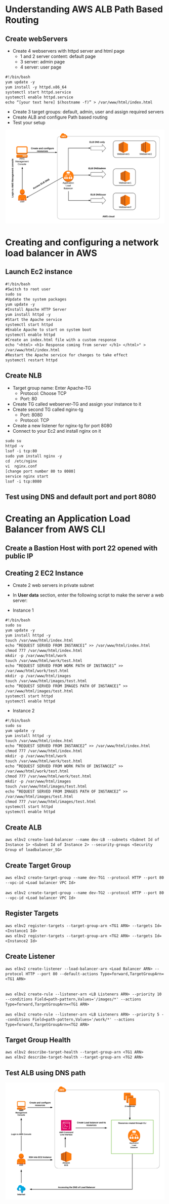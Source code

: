 # Understanding AWS ALB Path Based Routing

## Create webServers

* Create 4 webservers with httpd server and html page
    * 1 and 2 server content: default page
    * 3 server: admin page
    * 4 server: user page

```
#!/bin/bash
yum update -y
yum install -y httpd.x86_64
systemctl start httpd.service
systemctl enable httpd.service
echo “[your text here] $(hostname -f)” > /var/www/html/index.html
```

* Create 3 target groups: default, admin, user and assign required servers
* Create ALB and configure Path based routing
* Test your setup

![img.png](assets/alb-path.png)

# Creating and configuring a network load balancer in AWS

## Launch Ec2 instance

```
#!/bin/bash
#Switch to root user
sudo su
#Update the system packages
yum update -y
#Install Apache HTTP Server
yum install httpd -y
#Start the Apache service
systemctl start httpd
#Enable Apache to start on system boot
systemctl enable httpd
#Create an index.html file with a custom response
echo "<html> <h1> Response coming from server </h1> </html>" > /var/www/html/index.html
#Restart the Apache service for changes to take effect
systemctl restart httpd
```

## Create NLB

* Target group name: Enter Apache-TG
    * Protocol: Choose TCP
    * Port: 80
* Create TG called webserver-TG and assign your instance to it
* Create second TG called nginx-tg
    * Port: 8080
    * Protocol: TCP
* Create a new listener for nginx-tg for port 8080
* Connect to your Ec2 and install nginx on it

```
sudo su
httpd -v
lsof -i tcp:80
sudo yum install nginx -y
cd  /etc/nginx
vi  nginx.conf
[change port number 80 to 8080] 
service nginx start
lsof -i tcp:8080
```

## Test using DNS and default port and port 8080

# Creating an Application Load Balancer from AWS CLI

## Create a Bastion Host with port 22 opened with public IP

## Creating 2 EC2 Instance

* Create 2 web servers in private subnet

* In **User data** section, enter the following script to make the server a web server:

* Instance 1

```
#!/bin/bash 
sudo su
yum update -y
yum install httpd -y
touch /var/www/html/index.html      
echo “REQUEST SERVED FROM INSTANCE1” >> /var/www/html/index.html
chmod 777 /var/www/html/index.html
mkdir -p /var/www/html/work
touch /var/www/html/work/test.html
echo “REQUEST SERVED FROM WORK PATH OF INSTANCE1” >> /var/www/html/work/test.html
mkdir -p /var/www/html/images
touch /var/www/html/images/test.html
echo “REQUEST SERVED FROM IMAGES PATH OF INSTANCE1” >> /var/www/html/images/test.html
systemctl start httpd
systemctl enable httpd
```

* Instance 2

```
#!/bin/bash 
sudo su
yum update -y
yum install httpd -y
touch /var/www/html/index.html
echo “REQUEST SERVED FROM INSTANCE2” >> /var/www/html/index.html
chmod 777 /var/www/html/index.html
mkdir -p /var/www/html/work
touch /var/www/html/work/test.html
echo “REQUEST SERVED FROM WORK PATH OF INSTANCE2” >> /var/www/html/work/test.html
chmod 777 /var/www/html/work/test.html
mkdir -p /var/www/html/images
touch /var/www/html/images/test.html
echo “REQUEST SERVED FROM IMAGES PATH OF INSTANCE2” >> /var/www/html/images/test.html
chmod 777 /var/www/html/images/test.html
systemctl start httpd
systemctl enable httpd
```

## Create ALB

```
aws elbv2 create-load-balancer --name dev-LB --subnets <Subnet Id of Instance 1> <Subnet Id of Instance 2> --security-groups <Security Group of loadbalancer_SG>
```

## Create Target Group

```
aws elbv2 create-target-group --name dev-TG1 --protocol HTTP --port 80 --vpc-id <Load balancer VPC Id>

aws elbv2 create-target-group --name dev-TG2 --protocol HTTP --port 80 --vpc-id <Load balancer VPC Id>
```

## Register Targets

```
aws elbv2 register-targets --target-group-arn <TG1 ARN> --targets Id=<Instance1 Id>
aws elbv2 register-targets --target-group-arn <TG2 ARN> --targets Id=<Instance2 Id>
```

## Create Listener

```
aws elbv2 create-listener --load-balancer-arn <Load Balancer ARN> --protocol HTTP --port 80 --default-actions Type=forward,TargetGroupArn=<TG1 ARN>


aws elbv2 create-rule --listener-arn <LB Listeners ARN> --priority 10 --conditions Field=path-pattern,Values='/images/*' --actions Type=forward,TargetGroupArn=<TG1 ARN>

aws elbv2 create-rule --listener-arn <LB Listeners ARN> --priority 5 --conditions Field=path-pattern,Values='/work/*' --actions Type=forward,TargetGroupArn=<TG2 ARN>

```

## Target Group Health

```
aws elbv2 describe-target-health --target-group-arn <TG1 ARN>
aws elbv2 describe-target-health --target-group-arn <TG2 ARN>
```

## Test ALB using DNS path

![img.png](assets/alb-cli.png)
